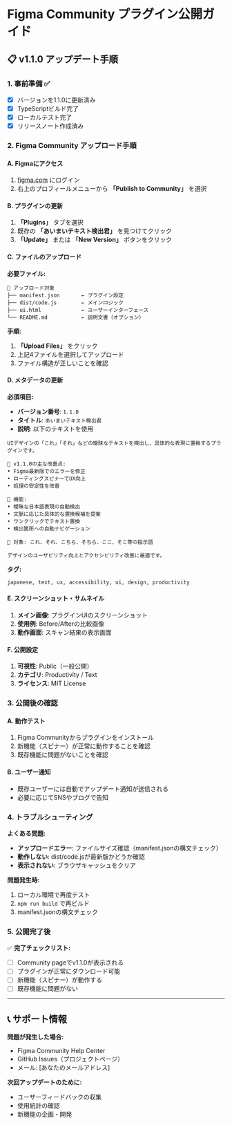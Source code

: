 # Figma Community プラグイン公開ガイド

## 📋 v1.1.0 アップデート手順

### 1. 事前準備 ✅
- [x] バージョンを1.1.0に更新済み
- [x] TypeScriptビルド完了
- [x] ローカルテスト完了
- [x] リリースノート作成済み

### 2. Figma Community アップロード手順

#### A. Figmaにアクセス
1. [figma.com](https://figma.com) にログイン
2. 右上のプロフィールメニューから **「Publish to Community」** を選択

#### B. プラグインの更新
1. **「Plugins」** タブを選択
2. 既存の **「あいまいテキスト検出君」** を見つけてクリック
3. **「Update」** または **「New Version」** ボタンをクリック

#### C. ファイルのアップロード
**必要ファイル:**
```
📁 アップロード対象
├── manifest.json       ← プラグイン設定
├── dist/code.js        ← メインロジック
├── ui.html             ← ユーザーインターフェース
└── README.md           ← 説明文書（オプション）
```

**手順:**
1. **「Upload Files」** をクリック
2. 上記4ファイルを選択してアップロード
3. ファイル構造が正しいことを確認

#### D. メタデータの更新
**必須項目:**
- **バージョン番号**: `1.1.0`
- **タイトル**: `あいまいテキスト検出君`
- **説明**: 以下のテキストを使用

```
UIデザインの「これ」「それ」などの曖昧なテキストを検出し、具体的な表現に置換するプラグインです。

🔧 v1.1.0の主な改善点:
• Figma最新版でのエラーを修正
• ローディングスピナーでUX向上
• 処理の安定性を改善

🎯 機能:
• 曖昧な日本語表現の自動検出
• 文脈に応じた具体的な置換候補を提案
• ワンクリックでテキスト置換
• 検出箇所への自動ナビゲーション

📝 対象: これ、それ、こちら、そちら、ここ、そこ等の指示語

デザインのユーザビリティ向上とアクセシビリティ改善に最適です。
```

**タグ:**
```
japanese, text, ux, accessibility, ui, design, productivity
```

#### E. スクリーンショット・サムネイル
1. **メイン画像**: プラグインUIのスクリーンショット
2. **使用例**: Before/Afterの比較画像
3. **動作画面**: スキャン結果の表示画面

#### F. 公開設定
1. **可視性**: Public（一般公開）
2. **カテゴリ**: Productivity / Text
3. **ライセンス**: MIT License

### 3. 公開後の確認

#### A. 動作テスト
1. Figma Communityからプラグインをインストール
2. 新機能（スピナー）が正常に動作することを確認
3. 既存機能に問題がないことを確認

#### B. ユーザー通知
- 既存ユーザーには自動でアップデート通知が送信される
- 必要に応じてSNSやブログで告知

### 4. トラブルシューティング

**よくある問題:**
- **アップロードエラー**: ファイルサイズ確認（manifest.jsonの構文チェック）
- **動作しない**: dist/code.jsが最新版かどうか確認
- **表示されない**: ブラウザキャッシュをクリア

**問題発生時:**
1. ローカル環境で再度テスト
2. `npm run build` で再ビルド
3. manifest.jsonの構文チェック

### 5. 公開完了後

✅ **完了チェックリスト:**
- [ ] Community pageでv1.1.0が表示される
- [ ] プラグインが正常にダウンロード可能
- [ ] 新機能（スピナー）が動作する
- [ ] 既存機能に問題がない

---

## 📞 サポート情報

**問題が発生した場合:**
- Figma Community Help Center
- GitHub Issues（プロジェクトページ）
- メール: [あなたのメールアドレス]

**次回アップデートのために:**
- ユーザーフィードバックの収集
- 使用統計の確認
- 新機能の企画・開発